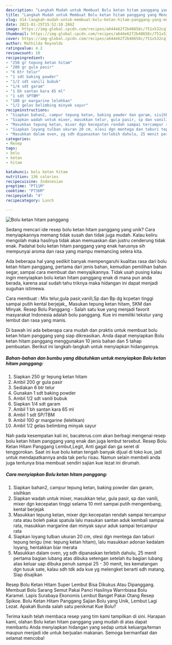 ```yaml
---
description: "Langkah Mudah untuk Membuat Bolu ketan hitam panggang yang Menggugah Selera"
title: "Langkah Mudah untuk Membuat Bolu ketan hitam panggang yang Menggugah Selera"
slug: 414-langkah-mudah-untuk-membuat-bolu-ketan-hitam-panggang-yang-menggugah-selera
date: 2021-01-25T15:52:10.286Z
image: https://img-global.cpcdn.com/recipes/a644e62f2b48658c/751x532cq70/bolu-ketan-hitam-panggang-foto-resep-utama.jpg
thumbnail: https://img-global.cpcdn.com/recipes/a644e62f2b48658c/751x532cq70/bolu-ketan-hitam-panggang-foto-resep-utama.jpg
cover: https://img-global.cpcdn.com/recipes/a644e62f2b48658c/751x532cq70/bolu-ketan-hitam-panggang-foto-resep-utama.jpg
author: Mathilda Reynolds
ratingvalue: 4.2
reviewcount: 10
recipeingredient:
- "250 gr tepung ketan hitam"
- "200 gr gula pasir"
- "6 btr telur"
- "1 sdt baking powder"
- "1/2 sdt vanili bubuk"
- "1/4 sdt garam"
- "1 bh santan kara 65 ml"
- "1 sdt SPTBM"
- "100 gr margarine lelehkan"
- "1/2 gelas belimbing minyak sayur"
recipeinstructions:
- "Siapkan bahan2, campur tepung ketan, baking powder dan garam, sisihkan"
- "Siapkan wadah untuk mixer, masukkan telur, gula pasir, sp dan vanili, mixer dgn kecepatan tinggi selama 10 mnt sampai putih mengembang, kental berjejak"
- "Masukkan tepung ketan, mixer dgn kecepatan rendah sampai tercampur rata atau boleh pakai spatula lalu masukan santan aduk kembali sampai rata, masukkan margarine dan minyak sayur aduk sampai tercampur rata"
- "Siapkan loyang tulban ukuran 20 cm, olesi dgn mentega dan taburi tepung terigu (me: tepung ketan hitam), lalu masukkan adonan kedalam loyang, hentakkan biar merata"
- "Masukkan dalam oven, yg sdh dipanaskan terlebih dahulu, 25 menit pertama bagian lubang atas dibuka setengan setelah itu bagian lubang atas keluar uap dibuka penuh sampai 25 - 30 menit, tes kematangan dgn tusuk sate, kalau sdh tdk ada kue yg melengket berarti sdh matang. Siap disajikan"
categories:
- Resep
tags:
- bolu
- ketan
- hitam

katakunci: bolu ketan hitam 
nutrition: 136 calories
recipecuisine: Indonesian
preptime: "PT11M"
cooktime: "PT36M"
recipeyield: "4"
recipecategory: Lunch

---
```



![Bolu ketan hitam panggang](https://img-global.cpcdn.com/recipes/a644e62f2b48658c/751x532cq70/bolu-ketan-hitam-panggang-foto-resep-utama.jpg)

Sedang mencari ide resep bolu ketan hitam panggang yang unik? Cara menyiapkannya memang tidak susah dan tidak juga mudah. Kalau keliru mengolah maka hasilnya tidak akan memuaskan dan justru cenderung tidak enak. Padahal bolu ketan hitam panggang yang enak harusnya sih mempunyai aroma dan rasa yang mampu memancing selera kita.

Ada beberapa hal yang sedikit banyak mempengaruhi kualitas rasa dari bolu ketan hitam panggang, pertama dari jenis bahan, kemudian pemilihan bahan segar, sampai cara membuat dan menyajikannya. Tidak usah pusing kalau ingin menyiapkan bolu ketan hitam panggang enak di mana pun anda berada, karena asal sudah tahu triknya maka hidangan ini dapat menjadi suguhan istimewa.

Cara membuat : Mix telur,gula pasir,vanili,Sp dan Bp dg kcpetan tinggi sampai putih kental berjejak,, Masukan tepung ketan hitam, SKM dan Minyak. Resep Bolu Panggang - Salah satu kue yang menjadi favorit masyarakat Indonesia adalah bolu panggang. Kue ini memiliki tekstur yang lembut dan rasa yang manis.


Di bawah ini ada beberapa cara mudah dan praktis untuk membuat bolu ketan hitam panggang yang siap dikreasikan. Anda dapat menyiapkan Bolu ketan hitam panggang menggunakan 10 jenis bahan dan 5 tahap pembuatan. Berikut ini langkah-langkah untuk menyiapkan hidangannya.

<!--inarticleads1-->

##### Bahan-bahan dan bumbu yang dibutuhkan untuk menyiapkan Bolu ketan hitam panggang:

1. Siapkan 250 gr tepung ketan hitam
1. Ambil 200 gr gula pasir
1. Sediakan 6 btr telur
1. Gunakan 1 sdt baking powder
1. Ambil 1/2 sdt vanili bubuk
1. Siapkan 1/4 sdt garam
1. Ambil 1 bh santan kara 65 ml
1. Ambil 1 sdt SP/TBM
1. Ambil 100 gr margarine (lelehkan)
1. Ambil 1/2 gelas belimbing minyak sayur


Nah pada kesempatan kali ini, bacaterus.com akan berbagi mengenai resep bolu ketan hitam panggang yang enak dan juga lembut tersebut. Resep Bolu Ketan Hitam Panggang Lembut,Legit, Anti gagal dan ga seret di tenggorokan. Saat ini kue bolu ketan tengah banyak dijual di toko kue, jadi untuk mendapatkannya anda tak perlu risau. Namun selain membeli anda juga tentunya bisa membuat sendiri sajian kue lezat ini dirumah. 

<!--inarticleads2-->

##### Cara menyiapkan Bolu ketan hitam panggang:

1. Siapkan bahan2, campur tepung ketan, baking powder dan garam, sisihkan
1. Siapkan wadah untuk mixer, masukkan telur, gula pasir, sp dan vanili, mixer dgn kecepatan tinggi selama 10 mnt sampai putih mengembang, kental berjejak
1. Masukkan tepung ketan, mixer dgn kecepatan rendah sampai tercampur rata atau boleh pakai spatula lalu masukan santan aduk kembali sampai rata, masukkan margarine dan minyak sayur aduk sampai tercampur rata
1. Siapkan loyang tulban ukuran 20 cm, olesi dgn mentega dan taburi tepung terigu (me: tepung ketan hitam), lalu masukkan adonan kedalam loyang, hentakkan biar merata
1. Masukkan dalam oven, yg sdh dipanaskan terlebih dahulu, 25 menit pertama bagian lubang atas dibuka setengan setelah itu bagian lubang atas keluar uap dibuka penuh sampai 25 - 30 menit, tes kematangan dgn tusuk sate, kalau sdh tdk ada kue yg melengket berarti sdh matang. Siap disajikan


Resep Bolu Ketan Hitam Super Lembut Bisa Dikukus Atau Dipanggang. Membuat Bolu Sarang Semut Pakai Panci Hasilnya Warrrbiasa Bolu Karamel. Lapis Surabaya Ekonomis Lembut Banget Pakai Otang Resep Spikoe. Bolu Ketan Hitam Panggang Sajian Bolu yang Unik, Lembut Lagi Lezat. Apakah Bunda salah satu penikmat Kue Bolu? 

Terima kasih telah membaca resep yang tim kami tampilkan di sini. Harapan kami, olahan Bolu ketan hitam panggang yang mudah di atas dapat membantu Anda menyiapkan hidangan yang sedap untuk keluarga/teman maupun menjadi ide untuk berjualan makanan. Semoga bermanfaat dan selamat mencoba!
